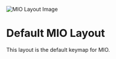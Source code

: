 ![MIO Layout Image](https://i.imgur.com/vihNDjn.png)

# Default MIO Layout

This layout is the default keymap for MIO.
